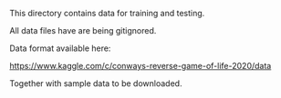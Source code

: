 This directory contains data for training and testing.

All data files have are being gitignored.

Data format available here:

<https://www.kaggle.com/c/conways-reverse-game-of-life-2020/data>

Together with sample data to be downloaded.
